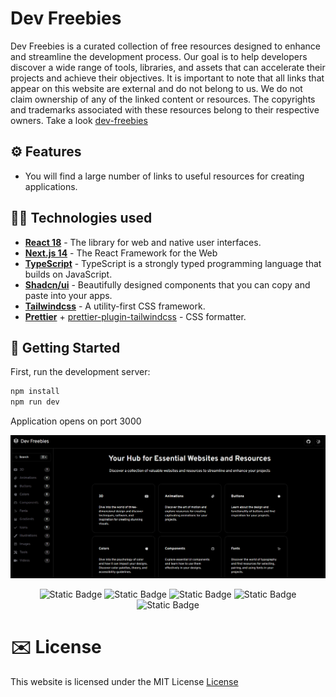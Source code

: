 # Dev Freebies

Dev Freebies is a curated collection of free resources designed to enhance and streamline the development process. Our goal is to help developers discover a wide range of tools, libraries, and assets that can accelerate their projects and achieve their objectives. It is important to note that all links that appear on this website are external and do not belong to us. We do not claim ownership of any of the linked content or resources. The copyrights and trademarks associated with these resources belong to their respective owners. Take a look [dev-freebies](https://dev-freebies.vercel.app/)

## ⚙️ Features

- You will find a large number of links to useful resources for creating applications.

## 👨‍💻 Technologies used

- [**React 18**](https://react.dev/) - The library for web and native user interfaces.
- [**Next.js 14**](https://nextjs.org/) - The React Framework for the Web
- [**TypeScript**](https://www.typescriptlang.org/) - TypeScript is a strongly typed programming language that builds on JavaScript.
- [**Shadcn/ui**](https://ui.shadcn.com//) - Beautifully designed components that you can copy and paste into your apps.
- [**Tailwindcss**](https://tailwindcss.com/) - A utility-first CSS framework.
- [**Prettier**](https://prettier.io/) + [prettier-plugin-tailwindcss](https://github.com/tailwindlabs/prettier-plugin-tailwindcss) - CSS formatter.

## 🚀 Getting Started

First, run the development server:

```bash
npm install
npm run dev
```

Application opens on port 3000

<img src='./public/github/wallpaper.webp'>
<div align="center">

![Static Badge](https://img.shields.io/badge/React-61DAFB?style=flat&logo=react&logoColor=ffffff)
![Static Badge](https://img.shields.io/badge/NextJs-000000?style=flat&logo=nextdotjs&logoColor=ffffff)
![Static Badge](https://img.shields.io/badge/TypeScript-3178C6?style=flat&logo=typescript&logoColor=%23fff)
![Static Badge](https://img.shields.io/badge/Tailwind%20CSS-06B6D4?style=flat&logo=tailwindcss&logoColor=ffffff)
![Static Badge](https://img.shields.io/badge/Shadcn%2Fui-000000?style=flat&logo=shadcnui&logoColor=%23fff)

</div>

# ✉️ License

This website is licensed under the MIT License [License](https://github.com/Reyes1921/dev-freebies/blob/main/LICENCE)
